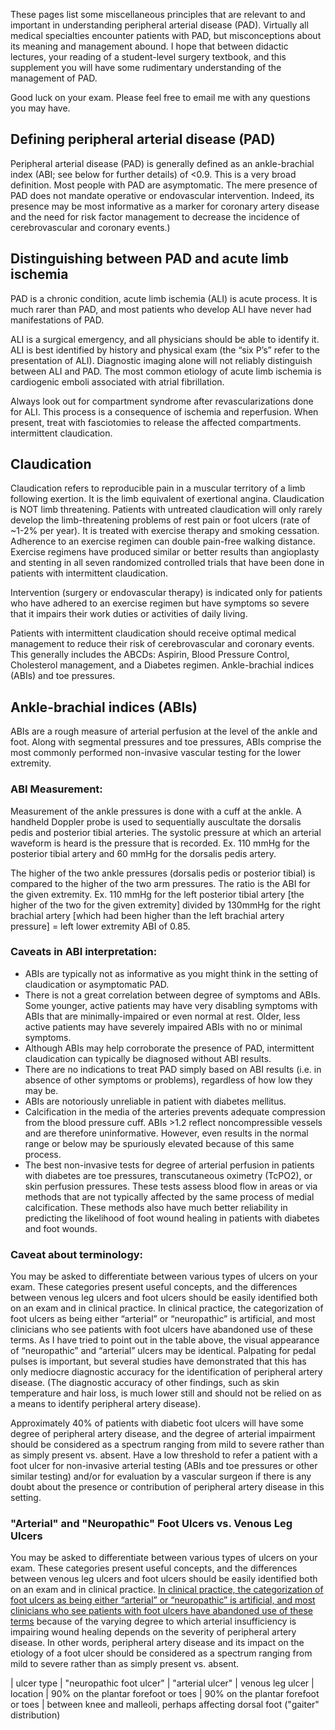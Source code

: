 <head>
<!-- Global site tag (gtag.js) - Google Analytics -->
<script async src="https://www.googletagmanager.com/gtag/js?id=G-YPLVGC5FDP"></script>
<script>
  window.dataLayer = window.dataLayer || [];
  function gtag(){dataLayer.push(arguments);}
  gtag('js', new Date());

  gtag('config', 'G-YPLVGC5FDP');
</script>
</head>

These pages list some miscellaneous principles that are relevant to and important in understanding peripheral arterial disease (PAD). Virtually all medical specialties encounter patients with PAD, but misconceptions about its meaning and management abound. I hope that between didactic lectures, your reading of a student-level surgery textbook, and this supplement you will have some rudimentary understanding of the management of PAD. 

Good luck on your exam. Please feel free to email me with any questions you may have.

## Defining peripheral arterial disease (PAD)

Peripheral arterial disease (PAD) is generally defined as an ankle-brachial index (ABI; see below for further details) of <0.9. This is a very broad definition. Most people with PAD are asymptomatic. The mere presence of PAD does not mandate operative or endovascular intervention. Indeed, its presence may be most informative as a marker for coronary artery disease and the need for risk factor management to decrease the incidence of cerebrovascular and coronary events.)

## Distinguishing between PAD and acute limb ischemia

PAD is a chronic condition, acute limb ischemia (ALI) is acute process. It is much rarer than PAD, and most patients who develop ALI have never had manifestations of PAD. 

ALI is a surgical emergency, and all physicians should be able to identify it. ALI is best identified by history and physical exam (the “six P’s” refer to the presentation of ALI). Diagnostic imaging alone will not reliably distinguish between ALI and PAD. The most common etiology of acute limb ischemia is cardiogenic emboli associated with atrial fibrillation. 

Always look out for compartment syndrome after revascularizations done for ALI. This process is a consequence of ischemia and reperfusion. When present, treat with fasciotomies to release the affected compartments.
intermittent claudication.

## Claudication
Claudication refers to reproducible pain in a muscular territory of a limb following exertion. It is the limb equivalent of exertional angina. Claudication is NOT limb threatening. Patients with untreated claudication will only rarely develop the limb-threatening problems of rest pain or foot ulcers (rate of ~1-2% per year). It is treated with exercise therapy and smoking cessation. Adherence to an exercise regimen can double pain-free walking distance. Exercise regimens have produced similar or better results than angioplasty and stenting in all seven randomized controlled trials that have been done in patients with intermittent claudication.

Intervention (surgery or endovascular therapy) is indicated only for patients who have adhered to an exercise regimen but have symptoms so severe that it impairs their work duties or activities of daily living.

Patients with intermittent claudication should receive optimal medical management to reduce their risk of cerebrovascular and coronary events. This generally includes the ABCDs: Aspirin, Blood Pressure Control, Cholesterol management, and a Diabetes regimen.
Ankle-brachial indices (ABIs) and toe pressures.

## Ankle-brachial indices (ABIs)
ABIs are a rough measure of arterial perfusion at the level of the ankle and foot. Along with segmental pressures and toe pressures, ABIs comprise the most commonly performed non-invasive vascular testing for the lower extremity.

### ABI Measurement:
Measurement of the ankle pressures is done with a cuff at the ankle. A handheld Doppler probe is used to sequentially auscultate the dorsalis pedis and posterior tibial arteries. The systolic pressure at which an arterial waveform is heard is the pressure that is recorded. Ex. 110 mmHg for the posterior tibial artery and 60 mmHg for the dorsalis pedis artery.  

The higher of the two ankle pressures (dorsalis pedis or posterior tibial) is compared to the higher of the two arm pressures. The ratio is the ABI for the given extremity. Ex. 110 mmHg for the left posterior tibial artery [the higher of the two for the given extremity] divided by 130mmHg for the right brachial artery [which had been higher than the left brachial artery pressure] = left lower extremity ABI of 0.85.

### Caveats in ABI interpretation:
<ul>
<li>ABIs are typically not as informative as you might think in the setting of claudication or asymptomatic PAD. 
<li>There is not a great correlation between degree of symptoms and ABIs. Some younger, active patients may have very disabling symptoms with ABIs that are minimally-impaired or even normal at rest. Older, less active patients may have severely impaired ABIs with no or minimal symptoms.</li>
<li>Although ABIs may help corroborate the presence of PAD, intermittent claudication can typically be diagnosed without ABI results.</li>
<li>There are no indications to treat PAD simply based on ABI results (i.e. in absence of other symptoms or problems), regardless of how low they may be.</li>
<li>ABIs are notoriously unreliable in patient with diabetes mellitus.</li>
<li>Calcification in the media of the arteries prevents adequate compression from the blood pressure cuff. ABIs >1.2 reflect noncompressible vessels and are therefore uninformative. However, even results in the normal range or below may be spuriously elevated because of this same process.</li>
<li>The best non-invasive tests for degree of arterial perfusion in patients with diabetes are toe pressures, transcutaneous oximetry (TcPO2), or skin perfusion pressures. These tests assess blood flow in areas or via methods that are not typically affected by the same process of medial calcification. These methods also have much better reliability in predicting the likelihood of foot wound healing in patients with diabetes and foot wounds.</li>
</ul>
  
### Caveat about terminology:
You may be asked to differentiate between various types of ulcers on your exam. These categories present useful concepts, and the differences between venous leg ulcers and foot ulcers should be easily identified both on an exam and in clinical practice. In clinical practice, the categorization of foot ulcers as being either “arterial” or “neuropathic” is artificial, and most clinicians who see patients with foot ulcers have abandoned use of these terms. As I have tried to point out in the table above, the visual appearance of “neuropathic” and “arterial” ulcers may be identical. Palpating for pedal pulses is important, but several studies have demonstrated that this has only mediocre diagnostic accuracy for the identification of peripheral artery disease. (The diagnostic accuracy of other findings, such as skin temperature and hair loss, is much lower still and should not be relied on as a means to identify peripheral artery disease). 

Approximately 40% of patients with diabetic foot ulcers will have some degree of peripheral artery disease, and the degree of arterial impairment should be considered as a spectrum ranging from mild to severe rather than as simply present vs. absent. Have a low threshold to refer a patient with a foot ulcer for non-invasive arterial testing (ABIs and toe pressures or other similar testing) and/or for evaluation by a vascular surgeon if there is any doubt about the presence or contribution of peripheral artery disease in this setting.

### "Arterial" and "Neuropathic" Foot Ulcers vs. Venous Leg Ulcers

You may be asked to differentiate between various types of ulcers on your exam. These categories present useful concepts, and the differences between venous leg ulcers and foot ulcers should be easily identified both on an exam and in clinical practice. <u>In clinical practice, the categorization of foot ulcers as being either “arterial” or “neuropathic” is artificial, and most clinicians who see patients with foot ulcers have abandoned use of these terms</u> because of the varying degree to which arterial insufficiency is impairing wound healing depends on the severity of peripheral artery disease. In other words, peripheral artery disease and its impact on the etiology of a foot ulcer should be considered as a spectrum ranging from mild to severe rather than as simply present vs. absent. 

| ulcer type | "neuropathic foot ulcer" | "arterial ulcer" | venous leg ulcer
| location | 90% on the plantar forefoot or toes | 90% on the plantar forefoot or toes | between knee and malleoli, perhaps affecting dorsal foot ("gaiter" distribution)


